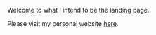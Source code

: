 Welcome to what I intend to be the landing page. 

Please visit my personal website [here](https://authorsauthority.github.io/docs/home.html). 
